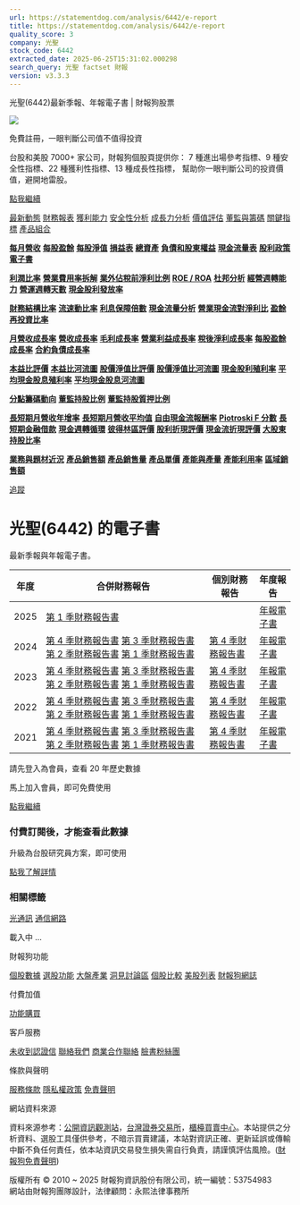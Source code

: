 ```yaml
---
url: https://statementdog.com/analysis/6442/e-report
title: https://statementdog.com/analysis/6442/e-report
quality_score: 3
company: 光聖
stock_code: 6442
extracted_date: 2025-06-25T15:31:02.000298
search_query: 光聖 factset 財報
version: v3.3.3
---
```


光聖(6442)最新季報、年報電子書 | 財報狗股票















![](https://www.facebook.com/tr?id=1265443774131605&ev=PageView&noscript=1)













































































免費註冊，一眼判斷公司值不值得投資

台股和美股 7000+ 家公司，財報狗個股頁提供你：
7 種進出場參考指標、9 種安全性指標、22 種獲利性指標、13 種成長性指標，
幫助你一眼判斷公司的投資價值，避開地雷股。

[點我繼續](/users/sign_up)

[最新動態](/analysis/6442)
[財務報表](/analysis/6442/monthly-revenue)
[獲利能力](/analysis/6442/profit-margin)
[安全性分析](/analysis/6442/financial-structure-ratio)
[成長力分析](/analysis/6442/monthly-revenue-growth-rate)
[價值評估](/analysis/6442/pe)
[董監與籌碼](/analysis/6442/broker-trading)
[關鍵指標](/analysis/6442/long-term-and-short-term-monthly-revenue-yoy)
[產品組合](/analysis/6442/ai-search)

[**每月營收**](/analysis/6442/monthly-revenue)
[**每股盈餘**](/analysis/6442/eps)
[**每股淨值**](/analysis/6442/nav)
[**損益表**](/analysis/6442/income-statement)
[**總資產**](/analysis/6442/assets)
[**負債和股東權益**](/analysis/6442/liabilities-and-equity)
[**現金流量表**](/analysis/6442/cash-flow-statement)
[**股利政策**](/analysis/6442/dividend-policy)
[**電子書**](/analysis/6442/e-report)

[**利潤比率**](/analysis/6442/profit-margin)
[**營業費用率拆解**](/analysis/6442/operating-expense-ratio)
[**業外佔稅前淨利比例**](/analysis/6442/non-operating-income-to-profit-before-tax)
[**ROE / ROA**](/analysis/6442/roe-roa)
[**杜邦分析**](/analysis/6442/du-pont-analysis)
[**經營週轉能力**](/analysis/6442/turnover-ratio)
[**營運週轉天數**](/analysis/6442/turnover-days)
[**現金股利發放率**](/analysis/6442/dividend-payout-ratio)

[**財務結構比率**](/analysis/6442/financial-structure-ratio)
[**流速動比率**](/analysis/6442/current-ratio-and-quick-ratio)
[**利息保障倍數**](/analysis/6442/interest-coverage-ratio)
[**現金流量分析**](/analysis/6442/cash-flow-analysis)
[**營業現金流對淨利比**](/analysis/6442/operating-cash-flow-to-net-income-ratio)
[**盈餘再投資比率**](/analysis/6442/reinvestment-rate)

[**月營收成長率**](/analysis/6442/monthly-revenue-growth-rate)
[**營收成長率**](/analysis/6442/revenue-growth-rate)
[**毛利成長率**](/analysis/6442/gross-profit-growth-rate)
[**營業利益成長率**](/analysis/6442/operating-income-growth-rate)
[**稅後淨利成長率**](/analysis/6442/net-income-growth-rate)
[**每股盈餘成長率**](/analysis/6442/eps-growth-rate)
[**合約負債成長率**](/analysis/6442/current-contract-liabilities-growth-rate)

[**本益比評價**](/analysis/6442/pe)
[**本益比河流圖**](/analysis/6442/pe-band)
[**股價淨值比評價**](/analysis/6442/pb)
[**股價淨值比河流圖**](/analysis/6442/pb-band)
[**現金股利殖利率**](/analysis/6442/dividend-yield)
[**平均現金股息殖利率**](/analysis/6442/average-dividend-yield)
[**平均現金股息河流圖**](/analysis/6442/average-dividend-yield-band)

[**分點籌碼動向**](/analysis/6442/broker-trading)
[**董監持股比例**](/analysis/6442/board-members-and-supervisors-shares-to-shares-outstanding-ratio)
[**董監持股質押比例**](/analysis/6442/pledging-ratio-of-board-members-and-supervisors)

[**長短期月營收年增率**](/analysis/6442/long-term-and-short-term-monthly-revenue-yoy)
[**長短期月營收平均值**](/analysis/6442/average-long-term-and-short-term-monthly-revenue)
[**自由現金流報酬率**](/analysis/6442/croic)
[**Piotroski F 分數**](/analysis/6442/piotroski-f-score)
[**長短期金融借款**](/analysis/6442/financial-borrowing)
[**現金週轉循環**](/analysis/6442/cash-conversion-cycle)
[**彼得林區評價**](/analysis/6442/peter-lynch-valuation)
[**股利折現評價**](/analysis/6442/dividend-discount-valuation)
[**現金流折現評價**](/analysis/6442/dcf-valuation)
[**大股東持股比率**](/analysis/6442/majority-shareholders-share-ratio)

[**業務與題材近況**](/analysis/6442/ai-search)
[**產品銷售額**](/analysis/6442/product-sales-figure)
[**產品銷售量**](/analysis/6442/product-sales-volume)
[**產品單價**](/analysis/6442/product-unit-price)
[**產能與產量**](/analysis/6442/production-capacity)
[**產能利用率**](/analysis/6442/production-capacity-utilization)
[**區域銷售額**](/analysis/6442/product-regional-sales)

[追蹤](/users/sign_up)

# 光聖(6442) 的電子書

最新季報與年報電子書。

| 年度 | 合併財務報告 | 個別財務報告 | 年度報告 |
| --- | --- | --- | --- |
| 2025 | [第 1 季財務報告書](https://doc.twse.com.tw/server-java/t57sb01?co_id=6442&colorchg=1&kind=A&step=9&filename=202501_6442_AI1.pdf) |  | [年報電子書](/analysis) |
| 2024 | [第 4 季財務報告書](https://doc.twse.com.tw/server-java/t57sb01?co_id=6442&colorchg=1&kind=A&step=9&filename=202404_6442_AI1.pdf)  [第 3 季財務報告書](https://doc.twse.com.tw/server-java/t57sb01?co_id=6442&colorchg=1&kind=A&step=9&filename=202403_6442_AI1.pdf)  [第 2 季財務報告書](https://doc.twse.com.tw/server-java/t57sb01?co_id=6442&colorchg=1&kind=A&step=9&filename=202402_6442_AI1.pdf)  [第 1 季財務報告書](https://doc.twse.com.tw/server-java/t57sb01?co_id=6442&colorchg=1&kind=A&step=9&filename=202401_6442_AI1.pdf) | [第 4 季財務報告書](https://doc.twse.com.tw/server-java/t57sb01?co_id=6442&colorchg=1&kind=A&step=9&filename=202404_6442_AI3.pdf) | [年報電子書](https://doc.twse.com.tw/server-java/t57sb01?co_id=6442&colorchg=1&kind=F&step=9&filename=2024_6442_20250528F04.pdf) |
| 2023 | [第 4 季財務報告書](https://doc.twse.com.tw/server-java/t57sb01?co_id=6442&colorchg=1&kind=A&step=9&filename=202304_6442_AI1.pdf)  [第 3 季財務報告書](https://doc.twse.com.tw/server-java/t57sb01?co_id=6442&colorchg=1&kind=A&step=9&filename=202303_6442_AI1.pdf)  [第 2 季財務報告書](https://doc.twse.com.tw/server-java/t57sb01?co_id=6442&colorchg=1&kind=A&step=9&filename=202302_6442_AI1.pdf)  [第 1 季財務報告書](https://doc.twse.com.tw/server-java/t57sb01?co_id=6442&colorchg=1&kind=A&step=9&filename=202301_6442_AI1.pdf) | [第 4 季財務報告書](https://doc.twse.com.tw/server-java/t57sb01?co_id=6442&colorchg=1&kind=A&step=9&filename=202304_6442_AI3.pdf) | [年報電子書](https://doc.twse.com.tw/server-java/t57sb01?co_id=6442&colorchg=1&kind=F&step=9&filename=2023_6442_20240618F04.pdf) |
| 2022 | [第 4 季財務報告書](https://doc.twse.com.tw/server-java/t57sb01?co_id=6442&colorchg=1&kind=A&step=9&filename=202204_6442_AI1.pdf)  [第 3 季財務報告書](https://doc.twse.com.tw/server-java/t57sb01?co_id=6442&colorchg=1&kind=A&step=9&filename=202203_6442_AI1.pdf)  [第 2 季財務報告書](https://doc.twse.com.tw/server-java/t57sb01?co_id=6442&colorchg=1&kind=A&step=9&filename=202202_6442_AI1.pdf)  [第 1 季財務報告書](https://doc.twse.com.tw/server-java/t57sb01?co_id=6442&colorchg=1&kind=A&step=9&filename=202201_6442_AI1.pdf) | [第 4 季財務報告書](https://doc.twse.com.tw/server-java/t57sb01?co_id=6442&colorchg=1&kind=A&step=9&filename=202204_6442_AI3.pdf) | [年報電子書](https://doc.twse.com.tw/server-java/t57sb01?co_id=6442&colorchg=1&kind=F&step=9&filename=2022_6442_20230606F04.pdf) |
| 2021 | [第 4 季財務報告書](https://doc.twse.com.tw/server-java/t57sb01?co_id=6442&colorchg=1&kind=A&step=9&filename=202104_6442_AI1.pdf)  [第 3 季財務報告書](https://doc.twse.com.tw/server-java/t57sb01?co_id=6442&colorchg=1&kind=A&step=9&filename=202103_6442_AI1.pdf)  [第 2 季財務報告書](https://doc.twse.com.tw/server-java/t57sb01?co_id=6442&colorchg=1&kind=A&step=9&filename=202102_6442_AI1.pdf)  [第 1 季財務報告書](https://doc.twse.com.tw/server-java/t57sb01?co_id=6442&colorchg=1&kind=A&step=9&filename=202101_6442_AI1.pdf) | [第 4 季財務報告書](https://doc.twse.com.tw/server-java/t57sb01?co_id=6442&colorchg=1&kind=A&step=9&filename=202104_6442_AI3.pdf) | [年報電子書](https://doc.twse.com.tw/server-java/t57sb01?co_id=6442&colorchg=1&kind=F&step=9&filename=2021_6442_20220627F04.pdf) |

請先登入為會員，查看 20 年歷史數據

馬上加入會員，即可免費使用

[點我繼續](/users/sign_up)

### 付費訂閱後，才能查看此數據

升級為台股研究員方案，即可使用

[點我了解詳情](/pricing)

### 相關標籤

[光通訊](/tags/10405)
[通信網路](/tags/321)

載入中 ...





財報狗功能

[個股數據](/analysis)
[選股功能](/screeners)
[大盤產業](/taiex)
[洞見討論區](/insight)
[個股比較](/compare/tpe)
[美股列表](/us-stock-list)
[財報狗網誌](/blog/)

付費加值

[功能購買](/pricing)

客戶服務

[未收到認證信](/users/recv_auth_fail)
[聯絡我們](/contact)
[商業合作聯絡](/contact)
[臉書粉絲團](//www.facebook.com/statementdog)

條款與聲明

[服務條款](/law/tos)
[隱私權政策](/law/privacy)
[免責聲明](/law/disclaimer)

網站資料來源

資料來源参考：[公開資訊觀測站](http://mops.twse.com.tw/mops/web/index)，[台灣證券交易所](http://www.tse.com.tw/)，[櫃檯買賣中心](http://www.otc.org.tw/)。本站提供之分析資料、選股工具僅供參考，不暗示買賣建議，本站對資訊正確、更新延誤或傳輸中斷不負任何責任，依本站資訊交易發生損失需自行負責，請謹慎評估風險。([財報狗免責聲明](/law/disclaimer))

版權所有 © 2010 ~ 2025 財報狗資訊股份有限公司，統一編號：53754983  
網站由財報狗團隊設計，法律顧問：永熙法律事務所